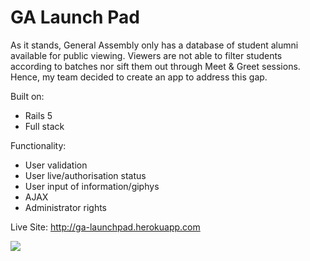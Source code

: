 # GA Launch Pad

As it stands, General Assembly only has a database of student alumni available for public viewing. Viewers are not able to filter students according to batches nor sift them out through Meet & Greet sessions. Hence, my team decided to create an app to address this gap.

Built on:
  - Rails 5
  - Full stack
  
Functionality:
  - User validation
  - User live/authorisation status 
  - User input of information/giphys
  - AJAX
  - Administrator rights

Live Site: http://ga-launchpad.herokuapp.com

![](https://media.giphy.com/media/5HBrcr6iyV9UQ/giphy.gif)
